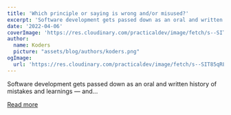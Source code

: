 ```yaml
---
title: 'Which principle or saying is wrong and/or misused?'
excerpt: 'Software development gets passed down as an oral and written history of mistakes and learnings — and...'
date: '2022-04-06'
coverImage: 'https://res.cloudinary.com/practicaldev/image/fetch/s--SIT85qRL--/c_imagga_scale,f_auto,fl_progressive,h_420,q_auto,w_1000/https://dev-to-uploads.s3.amazonaws.com/uploads/articles/sdbigdksb4mzhlis33li.png'
author:
  name: Koders
  picture: "assets/blog/authors/koders.png"
ogImage:
  url: 'https://res.cloudinary.com/practicaldev/image/fetch/s--SIT85qRL--/c_imagga_scale,f_auto,fl_progressive,h_420,q_auto,w_1000/https://dev-to-uploads.s3.amazonaws.com/uploads/articles/sdbigdksb4mzhlis33li.png'
---
```


Software development gets passed down as an oral and written history of mistakes and learnings — and...

[Read more](https://dev.to/ben/which-principle-or-saying-is-wrong-andor-misused-29i7)
